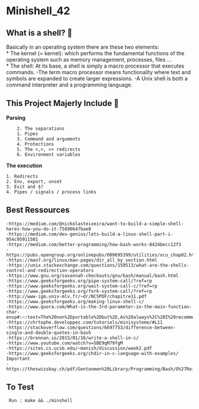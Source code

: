 # Minishell_42

## What is a shell? :thinking: ## 
  Basically in an operating system there are these two elements:
  <br>
    * The kernel (= kernel): which performs the fundamental functions of 
                    the operating system such as memory management, processes, files ...
  <br>
    * The shell: At its base, a shell is simply a macro processor that executes commands. 
                -The term macro processor means functionality where text and symbols are expanded to create larger expressions.
                -A Unix shell is both a command interpreter and a programming language. 

## This Project Majerly Include :open_file_folder: ##

**Parsing**

        2. The separations
        1. Pipes
        3. Command and arguments
        4. Protections
        5. The <,>, >> redirects
        6. Environment variables
      
**The execution**


    1. Redirects
    2. Env, export, unset
    3. Exit and $?
    4. Pipes / signals / process links 

## Best Ressources ##
    -https://medium.com/@nickolasteixeira/want-to-build-a-simple-shell-heres-how-you-do-it-75890647bae8
    -https://medium.com/dev-genius/lets-build-a-linux-shell-part-i-954c95911501
    -https://medium.com/better-programming/how-bash-works-8424becc12f3
    -https://pubs.opengroup.org/onlinepubs/009695399/utilities/xcu_chap02.html
    -https://man7.org/linux/man-pages/dir_all_by_section.html
    -https://unix.stackexchange.com/questions/159513/what-are-the-shells-control-and-redirection-operators
    -https://www.gnu.org/savannah-checkouts/gnu/bash/manual/bash.html
    -https://www.geeksforgeeks.org/pipe-system-call/?ref=rp
    -https://www.geeksforgeeks.org/wait-system-call-c/?ref=rp
    -https://www.geeksforgeeks.org/fork-system-call/?ref=rp
    -http://www-igm.univ-mlv.fr/~dr/NCSPDF/chapitre11.pdf
    -https://www.geeksforgeeks.org/making-linux-shell-c/
    -https://www.quora.com/What-is-the-3rd-parameter-in-the-main-function-char-envp#:~:text=The%20non%2Dportable%2Dbut%2D,As%20always%2C%20I%20recommend%20experimenting
    -https://chrtophe.developpez.com/tutoriels/minisysteme/#L11
    -https://stackoverflow.com/questions/6697753/difference-between-single-and-double-quotes-in-bash
    -https://brennan.io/2015/01/16/write-a-shell-in-c/
    -https://www.youtube.com/watch?v=5BE9qM79fgM
    -https://sites.cs.ucsb.edu/~manish/discussion/week2.pdf
    -https://www.geeksforgeeks.org/chdir-in-c-language-with-examples/ Important
    -https://theswissbay.ch/pdf/Gentoomen%20Library/Programming/Bash/O%27Reilly%20bash%20CookBook.pdf

## To Test ##
     Run : make && ./minshell
